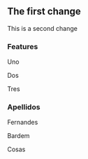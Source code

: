 ## The first change

This is a second change

### Features

Uno

Dos

Tres

### Apellidos

Fernandes

Bardem

Cosas
